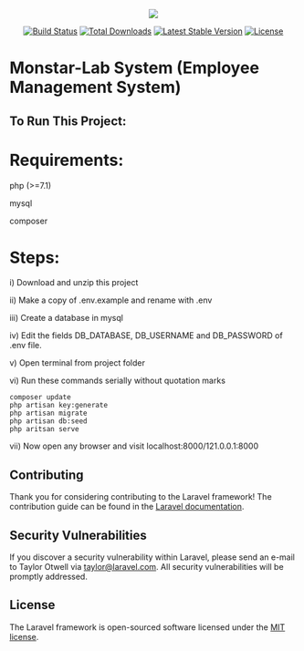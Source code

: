 <p align="center"><img src="https://laravel.com/assets/img/components/logo-laravel.svg"></p>

<p align="center">
<a href="https://travis-ci.org/laravel/framework"><img src="https://travis-ci.org/laravel/framework.svg" alt="Build Status"></a>
<a href="https://packagist.org/packages/laravel/framework"><img src="https://poser.pugx.org/laravel/framework/d/total.svg" alt="Total Downloads"></a>
<a href="https://packagist.org/packages/laravel/framework"><img src="https://poser.pugx.org/laravel/framework/v/stable.svg" alt="Latest Stable Version"></a>
<a href="https://packagist.org/packages/laravel/framework"><img src="https://poser.pugx.org/laravel/framework/license.svg" alt="License"></a>
</p>

# Monstar-Lab System (Employee Management System)

## To Run This Project:

# Requirements:
php (>=7.1)

mysql

composer

# Steps:
i) Download and unzip this project

ii) Make a copy of .env.example and rename with .env

iii) Create a database in mysql

iv) Edit the fields DB_DATABASE, DB_USERNAME and DB_PASSWORD of .env file.

v) Open terminal from project folder

vi) Run these commands serially without quotation marks

    composer update
    php artisan key:generate
    php artisan migrate
    php artisan db:seed
    php aritsan serve
vii) Now open any browser and visit localhost:8000/121.0.0.1:8000
## Contributing

Thank you for considering contributing to the Laravel framework! The contribution guide can be found in the [Laravel documentation](https://laravel.com/docs/contributions).

## Security Vulnerabilities

If you discover a security vulnerability within Laravel, please send an e-mail to Taylor Otwell via [taylor@laravel.com](mailto:taylor@laravel.com). All security vulnerabilities will be promptly addressed.

## License

The Laravel framework is open-sourced software licensed under the [MIT license](https://opensource.org/licenses/MIT).
